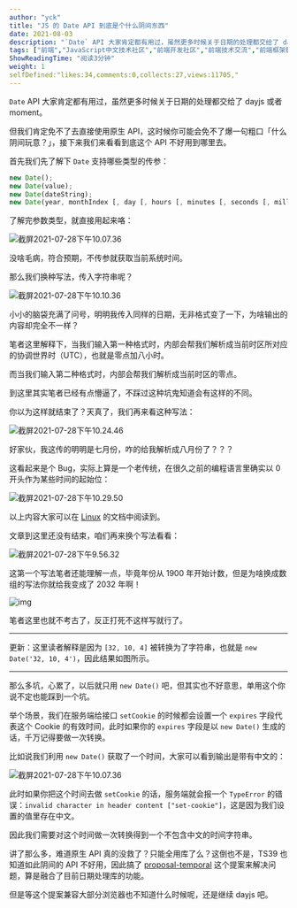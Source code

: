 ```yaml
---
author: "yck"
title: "JS 的 Date API 到底是个什么阴间东西"
date: 2021-08-03
description: "`Date` API 大家肯定都有用过，虽然更多时候关于日期的处理都交给了 dayjs 或者 moment。 但我们肯定免不了去直接使用原生 API，这时候你可能会免不了爆一句粗口「什么阴间玩意？」"
tags: ["前端","JavaScript中文技术社区","前端开发社区","前端技术交流","前端框架教程","JavaScript 学习资源","CSS 技巧与最佳实践","HTML5 最新动态","前端工程师职业发展","开源前端项目","前端技术趋势"]
ShowReadingTime: "阅读3分钟"
weight: 1
selfDefined:"likes:34,comments:0,collects:27,views:11705,"
---
```

`Date` API 大家肯定都有用过，虽然更多时候关于日期的处理都交给了 dayjs 或者 moment。

但我们肯定免不了去直接使用原生 API，这时候你可能会免不了爆一句粗口「什么阴间玩意？」，接下来我们来看看到底这个 API 不好用到哪里去。

首先我们先了解下 `Date` 支持哪些类型的传参：

```js
new Date();
new Date(value);
new Date(dateString);
new Date(year, monthIndex [, day [, hours [, minutes [, seconds [, milliseconds]]]]]);
```

了解完参数类型，就直接用起来咯：

![截屏2021-07-28下午10.07.36](/images/jueJin/fa8b2674eda94c0.png)

没啥毛病，符合预期，不传参就获取当前系统时间。

那么我们换种写法，传入字符串呢？

![截屏2021-07-28下午10.10.36](/images/jueJin/526661c38275475.png)

小小的脑袋充满了问号，明明我传入同样的日期，无非格式变了一下，为啥输出的内容却完全不一样？

笔者这里解释下，当我们输入第一种格式时，内部会帮我们解析成当前时区所对应的协调世界时（UTC），也就是零点加八小时。

而当我们输入第二种格式时，内部会帮我们解析成当前时区的零点。

到这里其实笔者已经有点懵逼了，不踩过这种坑鬼知道会有这样的不同。

你以为这样就结束了？天真了，我们再来看这种写法：

![截屏2021-07-28下午10.24.46](/images/jueJin/13be0642710d474.png)

好家伙，我这传的明明是七月份，咋的给我解析成八月份了？？？

这看起来是个 Bug，实际上算是一个老传统，在很久之前的编程语言里确实以 0 开头作为某些时间的起始位：

![截屏2021-07-28下午10.29.50](/images/jueJin/df4a161e4ce44d9.png)

以上内容大家可以在 [Linux](https://link.juejin.cn?target=https%3A%2F%2Flinux.die.net%2Fman%2F3%2Flocaltime "https://linux.die.net/man/3/localtime") 的文档中阅读到。

文章到这里还没有结束，咱们再来换个写法看看：

![截屏2021-07-28下午9.56.32](/images/jueJin/9be0504edcba41e.png)

这第一个写法笔者还能理解一点，毕竟年份从 1900 年开始计数，但是为啥换成数组的写法你就给我变成了 2032 年啊！

![img](/images/jueJin/2045941b7bd44b9.png)

笔者这里也就不考古了，反正打死不这样写就行了。

* * *

更新：这里读者解释是因为 `[32, 10, 4]` 被转换为了字符串，也就是 `new Date('32, 10, 4')`，因此结果如图所示。

* * *

那么多坑，心累了，以后就只用 `new Date()` 吧，但其实也不好意思，单用这个你说不定也能踩到一个坑。

举个场景，我们在服务端给接口 `setCookie` 的时候都会设置一个 `expires` 字段代表这个 Cookie 的有效时间，此时如果你的 `expires` 字段是以 `new Date()` 生成的话，千万记得要做一次转换。

比如说我们利用 `new Date()` 获取了一个时间，大家可以看到输出是带有中文的：

![截屏2021-07-28下午10.07.36](/images/jueJin/f69105f22c1949e.png)

此时如果你把这个时间去做 `setCookie` 的话，服务端就会报一个 `TypeError` 的错误：`invalid character in header content ["set-cookie"]`，这是因为我们设置的值里存在中文。

因此我们需要对这个时间做一次转换得到一个不包含中文的时间字符串。

讲了那么多，难道原生 API 真的没救了？只能全用库了么？这倒也不是，TS39 也知道如此阴间的 API 不好用，因此搞了 [proposal-temporal](https://link.juejin.cn?target=https%3A%2F%2Fgithub.com%2Ftc39%2Fproposal-temporal "https://github.com/tc39/proposal-temporal") 这个提案来解决问题，算是融合了目前日期处理库的功能。

但是等这个提案兼容大部分浏览器也不知道什么时候呢，还是继续 dayjs 吧。